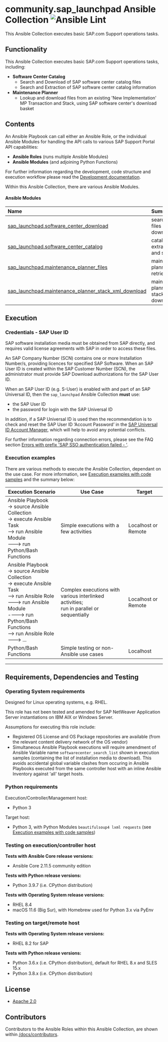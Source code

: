 # community.sap_launchpad Ansible Collection ![Ansible Lint](https://github.com/sap-linuxlab/community.sap_launchpad/actions/workflows/ansible-lint.yml/badge.svg?branch=main)

This Ansible Collection executes basic SAP.com Support operations tasks.

## Functionality

This Ansible Collection executes basic SAP.com Support operations tasks, including:

- **Software Center Catalog**
  - Search and Download of SAP software center catalog files
  - Search and Extraction of SAP software center catalog information
- **Maintenance Planner**
  - Lookup and download files from an existing 'New Implementation' MP Transaction and Stack, using SAP software center's download basket

## Contents

An Ansible Playbook can call either an Ansible Role, or the individual Ansible Modules for handling the API calls to various SAP Support Portal API capabilities:
- **Ansible Roles** (runs multiple Ansible Modules)
- **Ansible Modules** (and adjoining Python Functions)

For further information regarding the development, code structure and execution workflow please read the [Development documentation](./docs/DEVELOPMENT.md).

Within this Ansible Collection, there are various Ansible Modules.

#### Ansible Modules

| Name &emsp;&emsp;&emsp;&emsp;&emsp;&emsp;&emsp;&emsp;&emsp;&emsp;&emsp;&emsp;&emsp;&emsp;&emsp;&emsp;&emsp;&emsp; | Summary |
| :-- | :-- |
| [sap_launchpad.software_center_download](./docs/module_software_center_download.md) | search for files and download |
| [sap_launchpad.software_center_catalog](./docs/module_software_center_download.md) | catalog extraction and search |
| [sap_launchpad.maintenance_planner_files](./docs/module_maintenance_planner_files.md) | maintenance planner files retrieval |
| [sap_launchpad.maintenance_planner_stack_xml_download](./docs/module_maintenance_planner_stack_xml_download.md) | maintenance planner stack xml download |

## Execution

### Credentials - SAP User ID

SAP software installation media must be obtained from SAP directly, and requires valid license agreements with SAP in order to access these files.

An SAP Company Number (SCN) contains one or more Installation Number/s, providing licences for specified SAP Software. When an SAP User ID is created within the SAP Customer Number (SCN), the administrator must provide SAP Download authorizations for the SAP User ID.

When an SAP User ID (e.g. S-User) is enabled with and part of an SAP Universal ID, then the `sap_launchpad` Ansible Collection **must** use:
- the SAP User ID
- the password for login with the SAP Universal ID

In addition, if a SAP Universal ID is used then the recommendation is to check and reset the SAP User ID ‘Account Password’ in the [SAP Universal ID Account Manager](https://account.sap.com/manage/accounts), which will help to avoid any potential conflicts.

For further information regarding connection errors, please see the FAQ section [Errors with prefix 'SAP SSO authentication failed - '](#errors-with-prefix-sap-sso-authentication-failed---).

### Execution examples

There are various methods to execute the Ansible Collection, dependant on the use case. For more information, see [Execution examples with code samples](./docs/EXEC_EXAMPLES.md) and the summary below:

| Execution Scenario | Use Case | Target |
| --- | --- | --- |
| Ansible Playbook <br/>-> source Ansible Collection <br/>-> execute Ansible Task <br/>--> run Ansible Module <br/>---> run Python/Bash Functions | Simple executions with a few activities | Localhost or Remote |
| Ansible Playbook <br/>-> source Ansible Collection <br/>-> execute Ansible Task <br/>--> run Ansible Role <br/>---> run Ansible Module <br/>----> run Python/Bash Functions <br/>--> run Ansible Role<br/>---> ... | Complex executions with various interlinked activities;<br/> run in parallel or sequentially | Localhost or Remote |
| Python/Bash Functions | Simple testing or non-Ansible use cases | Localhost |

---

## Requirements, Dependencies and Testing

### Operating System requirements

Designed for Linux operating systems, e.g. RHEL.

This role has not been tested and amended for SAP NetWeaver Application Server instantiations on IBM AIX or Windows Server.

Assumptions for executing this role include:
- Registered OS License and OS Package repositories are available (from the relevant content delivery network of the OS vendor)
- Simultaneous Ansible Playbook executions will require amendment of Ansible Variable name `softwarecenter_search_list` shown in execution samples (containing the list of installation media to download). This avoids accidental global variable clashes from occuring in Ansible Playbooks executed from the same controller host with an inline Ansible Inventory against 'all' target hosts.

### Python requirements

Execution/Controller/Management host:
- Python 3

Target host:
- Python 3, with Python Modules `beautifulsoup4 lxml requests` (see [Execution examples with code samples](./docs/EXEC_EXAMPLES.md))

### Testing on execution/controller host

**Tests with Ansible Core release versions:**
- Ansible Core 2.11.5 community edition

**Tests with Python release versions:**
- Python 3.9.7 (i.e. CPython distribution)

**Tests with Operating System release versions:**
- RHEL 8.4
- macOS 11.6 (Big Sur), with Homebrew used for Python 3.x via PyEnv

### Testing on target/remote host

**Tests with Operating System release versions:**
- RHEL 8.2 for SAP

**Tests with Python release versions:**
- Python 3.6.x (i.e. CPython distribution), default for RHEL 8.x and SLES 15.x
- Python 3.8.x (i.e. CPython distribution)

## License

- [Apache 2.0](./LICENSE)

## Contributors

Contributors to the Ansible Roles within this Ansible Collection, are shown within [/docs/contributors](./docs/CONTRIBUTORS.md).

